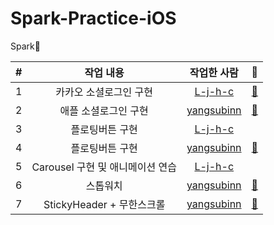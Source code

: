 # Spark-Practice-iOS

Spark🎇

| # |  작업 내용  |  작업한 사람  | 📎 |
|:----------:|:-------------:|:------:|:------:|
| 1 | 카카오 소셜로그인 구현 | [L-j-h-c](https://github.com/L-j-h-c) | [📎](https://github.com/TeamSparker/Spark-Practice-iOS/pull/9) |
| 2 | 애플 소셜로그인 구현 | [yangsubinn](https://github.com/yangsubinn) | [📎](https://github.com/TeamSparker/Spark-Practice-iOS/pull/12) |
| 3 | 플로팅버튼 구현 | [L-j-h-c](https://github.com/L-j-h-c) | |
| 4 | 플로팅버튼 구현 | [yangsubinn](https://github.com/yangsubinn) | [📎](https://github.com/TeamSparker/Spark-Practice-iOS/pull/18) |
| 5 | Carousel 구현 및 애니메이션 연습 | [L-j-h-c](https://github.com/L-j-h-c) | |
| 6 | 스톱워치 | [yangsubinn](https://github.com/yangsubinn) | [📎](https://github.com/TeamSparker/Spark-Practice-iOS/pull/15) |
| 7 | StickyHeader + 무한스크롤 | [yangsubinn](https://github.com/yangsubinn) | [📎](https://github.com/TeamSparker/Spark-Practice-iOS/pull/23) |
